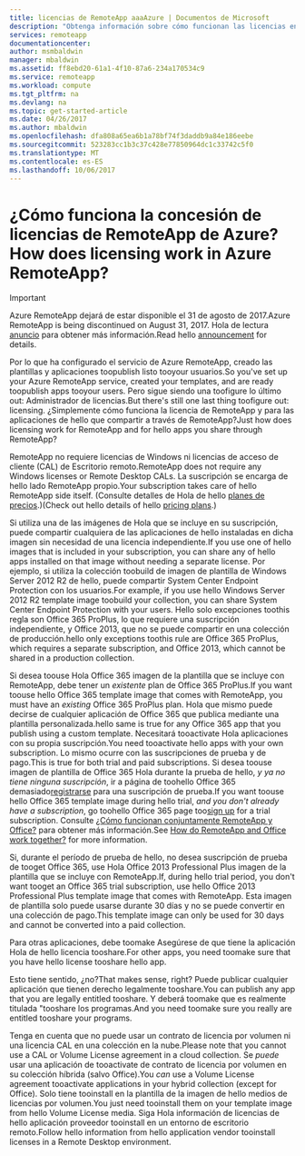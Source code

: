 ```yaml
---
title: licencias de RemoteApp aaaAzure | Documentos de Microsoft
description: "Obtenga información sobre cómo funcionan las licencias en RemoteApp de Azure."
services: remoteapp
documentationcenter: 
author: msmbaldwin
manager: mbaldwin
ms.assetid: ff8ebd20-61a1-4f10-87a6-234a170534c9
ms.service: remoteapp
ms.workload: compute
ms.tgt_pltfrm: na
ms.devlang: na
ms.topic: get-started-article
ms.date: 04/26/2017
ms.author: mbaldwin
ms.openlocfilehash: dfa808a65ea6b1a78bf74f3daddb9a84e186eebe
ms.sourcegitcommit: 523283cc1b3c37c428e77850964dc1c33742c5f0
ms.translationtype: MT
ms.contentlocale: es-ES
ms.lasthandoff: 10/06/2017
---
```

# <a name="how-does-licensing-work-in-azure-remoteapp"></a><span data-ttu-id="53e88-103">¿Cómo funciona la concesión de licencias de RemoteApp de Azure?</span><span class="sxs-lookup"><span data-stu-id="53e88-103">How does licensing work in Azure RemoteApp?</span></span>
> [!IMPORTANT]
> <span data-ttu-id="53e88-104">Azure RemoteApp dejará de estar disponible el 31 de agosto de 2017.</span><span class="sxs-lookup"><span data-stu-id="53e88-104">Azure RemoteApp is being discontinued on August 31, 2017.</span></span> <span data-ttu-id="53e88-105">Hola de lectura [anuncio](https://go.microsoft.com/fwlink/?linkid=821148) para obtener más información.</span><span class="sxs-lookup"><span data-stu-id="53e88-105">Read hello [announcement](https://go.microsoft.com/fwlink/?linkid=821148) for details.</span></span>
> 
> 

<span data-ttu-id="53e88-106">Por lo que ha configurado el servicio de Azure RemoteApp, creado las plantillas y aplicaciones toopublish listo tooyour usuarios.</span><span class="sxs-lookup"><span data-stu-id="53e88-106">So you've set up your Azure RemoteApp service, created your templates, and are ready toopublish apps tooyour users.</span></span> <span data-ttu-id="53e88-107">Pero sigue siendo una toofigure lo último out: Administrador de licencias.</span><span class="sxs-lookup"><span data-stu-id="53e88-107">But there's still one last thing toofigure out: licensing.</span></span> <span data-ttu-id="53e88-108">¿Simplemente cómo funciona la licencia de RemoteApp y para las aplicaciones de hello que compartir a través de RemoteApp?</span><span class="sxs-lookup"><span data-stu-id="53e88-108">Just how does licensing work for RemoteApp and for hello apps you share through RemoteApp?</span></span>

<span data-ttu-id="53e88-109">RemoteApp no requiere licencias de Windows ni licencias de acceso de cliente (CAL) de Escritorio remoto.</span><span class="sxs-lookup"><span data-stu-id="53e88-109">RemoteApp does not require any Windows licenses or Remote Desktop CALs.</span></span> <span data-ttu-id="53e88-110">La suscripción se encarga de hello lado RemoteApp propio.</span><span class="sxs-lookup"><span data-stu-id="53e88-110">Your subscription takes care of hello RemoteApp side itself.</span></span> <span data-ttu-id="53e88-111">(Consulte detalles de Hola de hello [planes de precios](https://azure.microsoft.com/pricing/details/remoteapp).)</span><span class="sxs-lookup"><span data-stu-id="53e88-111">(Check out hello details of hello [pricing plans](https://azure.microsoft.com/pricing/details/remoteapp).)</span></span>

<span data-ttu-id="53e88-112">Si utiliza una de las imágenes de Hola que se incluye en su suscripción, puede compartir cualquiera de las aplicaciones de hello instaladas en dicha imagen sin necesidad de una licencia independiente.</span><span class="sxs-lookup"><span data-stu-id="53e88-112">If you use one of hello images that is included in your subscription, you can share any of hello apps installed on that image without needing a separate license.</span></span> <span data-ttu-id="53e88-113">Por ejemplo, si utiliza la colección toobuild de imagen de plantilla de Windows Server 2012 R2 de hello, puede compartir System Center Endpoint Protection con los usuarios.</span><span class="sxs-lookup"><span data-stu-id="53e88-113">For example, if you use hello Windows Server 2012 R2 template image toobuild your collection, you can share System Center Endpoint Protection with your users.</span></span> <span data-ttu-id="53e88-114">Hello solo excepciones toothis regla son Office 365 ProPlus, lo que requiere una suscripción independiente, y Office 2013, que no se puede compartir en una colección de producción.</span><span class="sxs-lookup"><span data-stu-id="53e88-114">hello only exceptions toothis rule are Office 365 ProPlus, which requires a separate subscription, and Office 2013, which cannot be shared in a production collection.</span></span>

<span data-ttu-id="53e88-115">Si desea toouse Hola Office 365 imagen de la plantilla que se incluye con RemoteApp, debe tener un *existente* plan de Office 365 ProPlus.</span><span class="sxs-lookup"><span data-stu-id="53e88-115">If you want toouse hello Office 365 template image that comes with RemoteApp, you must have an *existing* Office 365 ProPlus plan.</span></span> <span data-ttu-id="53e88-116">Hola que mismo puede decirse de cualquier aplicación de Office 365 que publica mediante una plantilla personalizada.</span><span class="sxs-lookup"><span data-stu-id="53e88-116">hello same is true for any Office 365 app that you publish using a custom template.</span></span> <span data-ttu-id="53e88-117">Necesitará tooactivate Hola aplicaciones con su propia suscripción.</span><span class="sxs-lookup"><span data-stu-id="53e88-117">You need tooactivate hello apps with your own subscription.</span></span> <span data-ttu-id="53e88-118">Lo mismo ocurre con las suscripciones de prueba y de pago.</span><span class="sxs-lookup"><span data-stu-id="53e88-118">This is true for both trial and paid subscriptions.</span></span> <span data-ttu-id="53e88-119">Si desea toouse imagen de plantilla de Office 365 Hola durante la prueba de hello, *y ya no tiene ninguna suscripción*, ir a página de toohello Office 365 demasiado[registrarse](https://go.microsoft.com/fwlink/p/?LinkID=403802) para una suscripción de prueba.</span><span class="sxs-lookup"><span data-stu-id="53e88-119">If you want toouse hello Office 365 template image during hello trial, *and you don't already have a subscription*, go toohello Office 365 page too[sign up](https://go.microsoft.com/fwlink/p/?LinkID=403802) for a trial subscription.</span></span> <span data-ttu-id="53e88-120">Consulte [¿Cómo funcionan conjuntamente RemoteApp y Office?](remoteapp-o365.md) para obtener más información.</span><span class="sxs-lookup"><span data-stu-id="53e88-120">See [How do RemoteApp and Office work together?](remoteapp-o365.md) for more information.</span></span>

<span data-ttu-id="53e88-121">Si, durante el período de prueba de hello, no desea suscripción de prueba de tooget Office 365, use Hola Office 2013 Professional Plus imagen de la plantilla que se incluye con RemoteApp.</span><span class="sxs-lookup"><span data-stu-id="53e88-121">If, during hello trial period, you don't want tooget an Office 365 trial subscription, use hello Office 2013 Professional Plus template image that comes with RemoteApp.</span></span> <span data-ttu-id="53e88-122">Esta imagen de plantilla solo puede usarse durante 30 días y no se puede convertir en una colección de pago.</span><span class="sxs-lookup"><span data-stu-id="53e88-122">This template image can only be used for 30 days and cannot be converted into a paid collection.</span></span>

<span data-ttu-id="53e88-123">Para otras aplicaciones, debe toomake Asegúrese de que tiene la aplicación Hola de hello licencia tooshare.</span><span class="sxs-lookup"><span data-stu-id="53e88-123">For other apps, you need toomake sure that you have hello license tooshare hello app.</span></span>

<span data-ttu-id="53e88-124">Esto tiene sentido, ¿no?</span><span class="sxs-lookup"><span data-stu-id="53e88-124">That makes sense, right?</span></span> <span data-ttu-id="53e88-125">Puede publicar cualquier aplicación que tienen derecho legalmente tooshare.</span><span class="sxs-lookup"><span data-stu-id="53e88-125">You can publish any app that you are legally entitled tooshare.</span></span> <span data-ttu-id="53e88-126">Y deberá toomake que es realmente titulada "tooshare los programas.</span><span class="sxs-lookup"><span data-stu-id="53e88-126">And you need toomake sure you really are entitled tooshare your programs.</span></span>

<span data-ttu-id="53e88-127">Tenga en cuenta que no puede usar un contrato de licencia por volumen ni una licencia CAL en una colección en la nube.</span><span class="sxs-lookup"><span data-stu-id="53e88-127">Please note that you cannot use a CAL or Volume License agreement in a cloud collection.</span></span> <span data-ttu-id="53e88-128">Se *puede* usar una aplicación de tooactivate de contrato de licencia por volumen en su colección híbrida (salvo Office).</span><span class="sxs-lookup"><span data-stu-id="53e88-128">You *can* use a Volume License agreement tooactivate applications in your hybrid collection (except for Office).</span></span> <span data-ttu-id="53e88-129">Solo tiene tooinstall en la plantilla de la imagen de hello medios de licencias por volumen.</span><span class="sxs-lookup"><span data-stu-id="53e88-129">You just need tooinstall them on your template image from hello Volume License media.</span></span> <span data-ttu-id="53e88-130">Siga Hola información de licencias de hello aplicación proveedor tooinstall en un entorno de escritorio remoto.</span><span class="sxs-lookup"><span data-stu-id="53e88-130">Follow hello information from hello application vendor tooinstall licenses in a Remote Desktop environment.</span></span>

